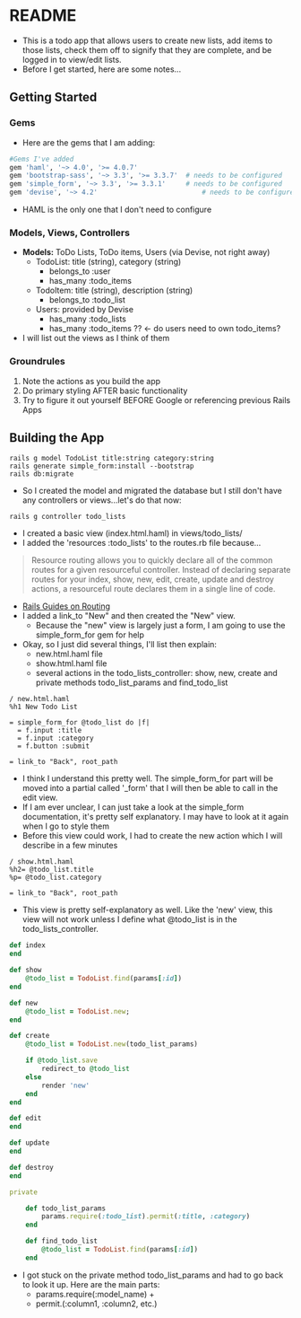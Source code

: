# README

* This is a todo app that allows users to create new lists, add items to those lists, check them off to signify that
they are complete, and be logged in to view/edit lists.
* Before I get started, here are some notes...

## Getting Started

### Gems
* Here are the gems that I am adding:
```ruby
#Gems I've added
gem 'haml', '~> 4.0', '>= 4.0.7'
gem 'bootstrap-sass', '~> 3.3', '>= 3.3.7'  # needs to be configured
gem 'simple_form', '~> 3.3', '>= 3.3.1' 	# needs to be configured
gem 'devise', '~> 4.2' 							# needs to be configured
```
* HAML is the only one that I don't need to configure

### Models, Views, Controllers

* **Models:** ToDo Lists, ToDo items, Users (via Devise, not right away)
  * TodoList: title (string), category (string)
    * belongs_to :user
    * has_many :todo_items
  * TodoItem: title (string), description (string)
  	* belongs_to :todo_list
  * Users: provided by Devise
  	* has_many :todo_lists
    * has_many :todo_items ?? <- do users need to own todo_items?
* I will list out the views as I think of them

### Groundrules
1. Note the actions as you build the app
2. Do primary styling AFTER basic functionality
3. Try to figure it out yourself BEFORE Google or referencing previous Rails Apps

## Building the App

```shell
rails g model TodoList title:string category:string
rails generate simple_form:install --bootstrap
rails db:migrate
```
* So I created the model and migrated the database but I still don't have any controllers or views...let's do that now:
```shell
rails g controller todo_lists
```
* I created a basic view (index.html.haml) in views/todo_lists/
* I added the 'resources :todo_lists' to the routes.rb file because...
> Resource routing allows you to quickly declare all of the common routes for a given resourceful controller. Instead of declaring separate routes for your index, show, new, edit, create, update and destroy actions, a resourceful route declares them in a single line of code.
  * [Rails Guides on Routing](http://api.rubyonrails.org/classes/ActionDispatch/Routing/Mapper/Resources.html)
* I added a link_to "New" and then created the "New" view.
  * Because the "new" view is largely just a form, I am going to use the simple_form_for gem for help
* Okay, so I just did several things, I'll list then explain:
  * new.html.haml file
  * show.html.haml file
  * several actions in the todo_lists_controller: show, new, create and private methods todo_list_params and
  find_todo_list
```haml
/ new.html.haml
%h1 New Todo List

= simple_form_for @todo_list do |f|
  = f.input :title
  = f.input :category
  = f.button :submit

= link_to "Back", root_path
```
  * I think I understand this pretty well.  The simple_form_for part will be moved into a partial called '_form' that
  I will then be able to call in the edit view.
  * If I am ever unclear, I can just take a look at the simple_form documentation, it's pretty self explanatory.  I may have
  to look at it again when I go to style them
  * Before this view could work, I had to create the new action which I will describe in a few minutes
```haml
/ show.html.haml
%h2= @todo_list.title
%p= @todo_list.category

= link_to "Back", root_path
```
  * This view is pretty self-explanatory as well.  Like the 'new' view, this view will not work unless I define what
  @todo_list is in the todo_lists_controller.
```ruby
def index
end

def show
	@todo_list = TodoList.find(params[:id])
end

def new
	@todo_list = TodoList.new;
end

def create
	@todo_list = TodoList.new(todo_list_params)

	if @todo_list.save
		redirect_to @todo_list
	else
		render 'new'
	end
end

def edit
end

def update
end

def destroy
end

private

	def todo_list_params
		params.require(:todo_list).permit(:title, :category)
	end

	def find_todo_list
		@todo_list = TodoList.find(params[:id])
	end
```
  * I got stuck on the private method todo_list_params and had to go back to look it up.  Here are the main parts:
    * params.require(:model_name) + 
    * permit.(:column1, :column2, etc.)


